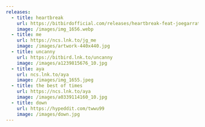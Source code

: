 ```yaml
---
releases:
  - title: heartbreak
    url: https://bitbirdofficial.com/releases/heartbreak-feat-joegarratt
    image: /images/img_1656.webp
  - title: me
    url: https://ncs.lnk.to/jg_me
    image: /images/artwork-440x440.jpg
  - title: uncanny
    url: https://bitbird.lnk.to/uncanny
    image: /images/a1239815676_10.jpg
  - title: aya
    url: ncs.lnk.to/aya
    image: /images/img_1655.jpeg
  - title: the best of times
    url: https://ncs.lnk.to/aya
    image: /images/a0339114160_10.jpg
  - title: down
    url: https://hypeddit.com/twwu99
    image: /images/down.jpg
---
```

